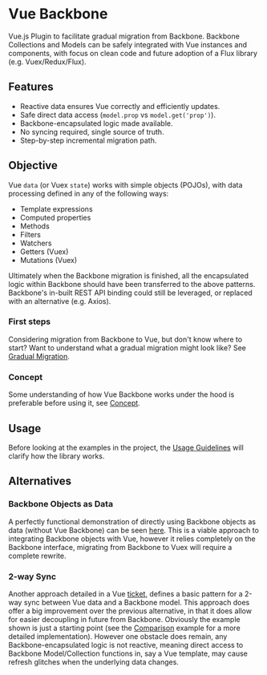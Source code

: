 # Vue Backbone

Vue.js Plugin to facilitate gradual migration from Backbone. Backbone Collections and Models can be safely integrated with Vue instances and components, with focus on clean code and future adoption of a Flux library (e.g. Vuex/Redux/Flux).

## Features

* Reactive data ensures Vue correctly and efficiently updates.
* Safe direct data access (`model.prop` vs `model.get('prop')`).
* Backbone-encapsulated logic made available.
* No syncing required, single source of truth.
* Step-by-step incremental migration path.

## Objective

Vue `data` (or Vuex `state`) works with simple objects (POJOs), with data processing defined in any of the following ways:

* Template expressions
* Computed properties
* Methods
* Filters
* Watchers
* Getters (Vuex)
* Mutations (Vuex)

Ultimately when the Backbone migration is finished, all the encapsulated logic within Backbone should have been transferred to the above patterns. Backbone's in-built REST API binding could still be leveraged, or replaced with an alternative (e.g. Axios).

### First steps

Considering migration from Backbone to Vue, but don't know where to start? Want to understand what a gradual migration might look like? See [Gradual Migration](/migration.md).

### Concept

Some understanding of how Vue Backbone works under the hood is preferable before using it, see [Concept](/concept.md).

## Usage

Before looking at the examples in the project, the [Usage Guidelines](/guidelines.md) will clarify how the library works.

## Alternatives

### Backbone Objects as Data

A perfectly functional demonstration of directly using Backbone objects as data (without Vue Backbone) can be seen [here](https://codepen.io/niexin/pen/XmYdVa). This is a viable approach to integrating Backbone objects with Vue, however it relies completely on the Backbone interface, migrating from Backbone to Vuex will require a complete rewrite.

### 2-way Sync

Another approach detailed in a Vue [ticket](https://github.com/vuejs/vue/issues/316), defines a basic pattern for a 2-way sync between Vue data and a Backbone model. This approach does offer a big improvement over the previous alternative, in that it does allow for easier decoupling in future from Backbone. Obviously the example shown is just a starting point (see the [Comparison](https://github.com/mikeapr4/vue-backbone/tree/master/examples/comparison) example for a more detailed implementation). However one obstacle does remain, any Backbone-encapsulated logic is not reactive, meaning direct access to Backbone Model/Collection functions in, say a Vue template, may cause refresh glitches when the underlying data changes.